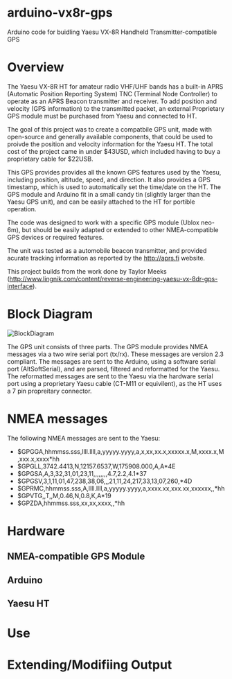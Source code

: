 arduino-vx8r-gps
================

Arduino code for buidling Yaesu VX-8R Handheld Transmitter-compatible GPS

# Overview

The Yaesu VX-8R HT for amateur radio VHF/UHF bands has a built-in APRS (Automatic Position Reporting System)  TNC (Terminal Node Controller) to operate as an APRS Beacon transmitter and receiver. To add position and velocity (GPS information) to the transmitted packet, an external Proprietary GPS module must be purchased from Yaesu and connected to HT.

The goal of this project was to create a compatbile GPS unit, made with open-source and generally available components, that could be used to proivde the position and velocity information for the Yaesu HT. The total cost of the project came in under $43USD, which included having to buy a proprietary cable for $22USB.

This GPS provides provides all the known GPS features used by the Yaesu, including position, altitude, speed, and direction. It also provides a GPS timestamp, which is used to automatically  set the time/date on the HT.  The GPS module and Arduino fit in a small candy tin (slightly larger than the Yaesu GPS unit),  and can be easily attached to the HT for portible operation.     

The code was designed to work with a specific GPS module (Ublox neo-6m), but should be easily adapted or extended to other NMEA-compatible GPS devices or required features. 

The unit was tested as a automobile  beacon transmitter, and provided acurate tracking information as reported by the http://aprs.fi website. 

This project builds from the work done by Taylor Meeks (http://www.lingnik.com/content/reverse-engineering-yaesu-vx-8dr-gps-interface).  


# Block Diagram
 ![BlockDiagram](https://raw.github.com/dfannin/arduino-vx8r-gps/master/arduino-vx8r-gps-fig01.png)

The GPS unit consists of three parts.  The GPS module provides NMEA messages via a two wire serial port (tx/rx). These messages are version 2.3 compliant.  The messages are sent to the Arduino, using a software serial port (AltSoftSerial), and are parsed, filtered and reformatted for the Yaesu.  The reformatted messages are sent to the Yaesu via the hardware serial port using a proprietary Yaesu cable (CT-M11 or equivilent), as the HT uses a 7 pin propreitary connector.  


# NMEA messages
The following NMEA messages are sent to the Yaesu:

* $GPGGA,hhmmss.sss,llll.llll,a,yyyyy.yyyy,a,x,xx,xx.x,xxxxx.x,M,xxxx.x,M,xxx.x,xxxx\*hh
* $GPGLL,3742.4413,N,12157.6537,W,175908.000,A,A\*4E
* $GPGSA,A,3,32,31,01,23,11,,,,,,,,4.7,2.2,4.1\*37
* $GPGSV,3,1,11,01,47,238,38,06,,,21,11,24,217,33,13,07,260,\*4D
* $GPRMC,hhmmss.sss,A,llll.llll,a,yyyyy.yyyy,a,xxxx.xx,xxx.xx,xxxxxx,,\*hh
* $GPVTG,,T,,M,0.46,N,0.8,K,A\*19
* $GPZDA,hhmmss.sss,xx,xx,xxxx,,\*hh


# Hardware

## NMEA-compatible GPS Module

## Arduino

## Yaesu HT

# Use  

# Extending/Modifiing Output 


